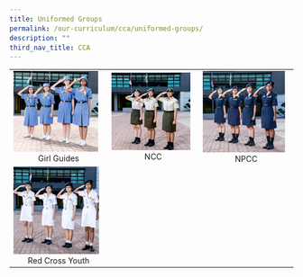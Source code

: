```yaml
---
title: Uniformed Groups
permalink: /our-curriculum/cca/uniformed-groups/
description: ""
third_nav_title: CCA
---
```

|  |  |  |
|---|---|---|
| <a href="/cca/uniformed-groups/girl-guides/"><img style="width:95%" src="/images/cca62.png"></a> <center>Girl Guides</center>  | <a href="/cca/uniformed-groups/ncc/"><img style="width:95%" src="/images/cca63.png"></a> <center>NCC</center> | <a href="/cca/uniformed-groups/npcc/"><img style="width:95%" src="/images/cca64.png"></a> <center>NPCC</center> |
| <a href="/cca/uniformed-groups/red-cross-youth/"><img style="width:95%" src="/images/cca65.png"></a> <center>Red Cross Youth</center> |  |  |
